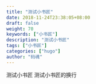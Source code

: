 ```yaml
---
title: "测试小书匠"
date: 2018-11-24T23:38:05+08:00
draft: false
weight: 70
keywords: ["小书匠"]
description: "测试小书匠"
tags: ["小书匠"]
categories: ["hugo"]
author: "码魂"
---
```


测试小书匠
测试小书匠的换行
